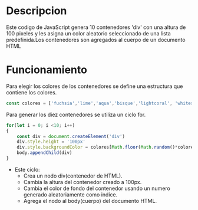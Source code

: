 # Descripcion
Este codigo de JavaScript genera 10 contenedores 'div' con una altura de 100 pixeles y les asigna un color aleatorio seleccionado de una lista predefinida.Los contenedores son agregados al cuerpo de un documento HTML

# Funcionamiento
Para elegir los colores de los contenedores se define una estructura que contiene los colores.
``` javascript
const colores = ['fuchsia','lime','aqua','bisque','lightcoral', 'whitesmoke']
```
Para generar los diez contenedores se utiliza un ciclo for.
``` javascript
for(let i = 0; i <10; i++)
{
    const div = document.createElement('div')
    div.style.height = '100px'
    div.style.backgroundColor = colores[Math.floor(Math.random()*colores.length)]
    body.appendChild(div)
}
```
* Este ciclo:
    * Crea un nodo div(contenedor de HTML).
    * Cambia la altura del contenedor creado a 100px.
    * Cambia el color de fondo del contenedor usando un numero generado aleatoriamente como indice.
    * Agrega el nodo al body(cuerpo) del documento HTML.